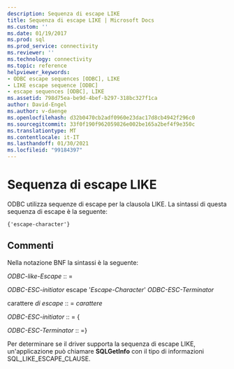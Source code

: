 ```yaml
---
description: Sequenza di escape LIKE
title: Sequenza di escape LIKE | Microsoft Docs
ms.custom: ''
ms.date: 01/19/2017
ms.prod: sql
ms.prod_service: connectivity
ms.reviewer: ''
ms.technology: connectivity
ms.topic: reference
helpviewer_keywords:
- ODBC escape sequences [ODBC], LIKE
- LIKE escape sequence [ODBC]
- escape sequences [ODBC], LIKE
ms.assetid: 798d75ea-be9d-4bef-b297-318bc327f1ca
author: David-Engel
ms.author: v-daenge
ms.openlocfilehash: d32b0470cb2adf0960e23dac17d8cb4942f296c0
ms.sourcegitcommit: 33f0f190f962059826e002be165a2bef4f9e350c
ms.translationtype: MT
ms.contentlocale: it-IT
ms.lasthandoff: 01/30/2021
ms.locfileid: "99184397"
---
```

# <a name="like-escape-sequence"></a>Sequenza di escape LIKE
ODBC utilizza sequenze di escape per la clausola LIKE. La sintassi di questa sequenza di escape è la seguente:  
  
```  
{'escape-character'}  
```  
  
## <a name="remarks"></a>Commenti  
 Nella notazione BNF la sintassi è la seguente:  
  
 *ODBC-like-Escape* :: =  
  
 *ODBC-ESC-initiator* escape '*Escape-Character*' *ODBC-ESC-Terminator*  
  
 carattere *di escape* :: = *carattere*  
  
 *ODBC-ESC-initiator* :: = {  
  
 *ODBC-ESC-Terminator* :: =}  
  
 Per determinare se il driver supporta la sequenza di escape LIKE, un'applicazione può chiamare **SQLGetInfo** con il tipo di informazioni SQL_LIKE_ESCAPE_CLAUSE.
